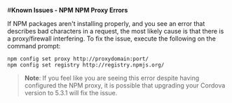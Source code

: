 <properties pageTitle="Known Issues - NPM"
  description="This is an article on bower tutorial"
  services=""
  documentationCenter=""
  authors="kirupa" />
  <tags
     ms.service="na"
     ms.devlang="javascript"
     ms.topic="article"
     ms.tgt_pltfrm="mobile-multiple"
     ms.workload="na"
     ms.date="09/10/2015"
     ms.author="kirupac"/>

#**Known Issues - NPM**
**NPM Proxy Errors**

If NPM packages aren't installing properly, and you see an error that describes bad characters in a request, the most likely cause is that there is a proxy/firewall interfering. To fix the issue, execute the following on the command prompt:

~~~~~~~~~~~~~
npm config set proxy http://proxydomain:port/
npm config set registry http://registry.npmjs.org/
~~~~~~~~~~~~~

> **Note**: If you feel like you are seeing this error despite having configured the NPM proxy, it is possible that upgrading your Cordova version to 5.3.1 will fix the issue.
